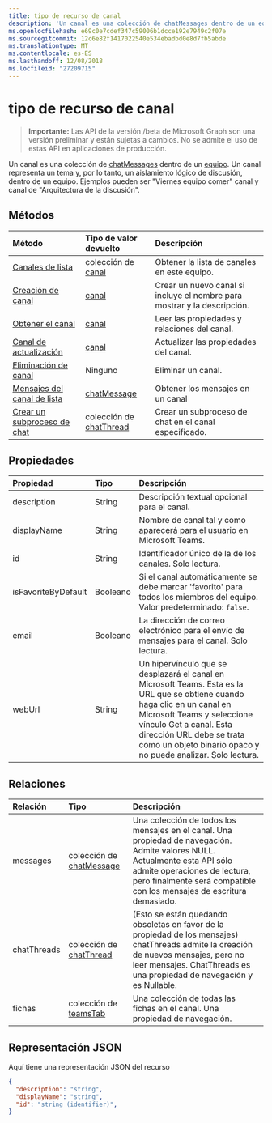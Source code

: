 ```yaml
---
title: tipo de recurso de canal
description: 'Un canal es una colección de chatMessages dentro de un equipo. '
ms.openlocfilehash: e69c0e7cdef347c59006b1dcce192e7949c2f07e
ms.sourcegitcommit: 12c6e82f1417022540e534ebadbd0e8d7fb5abde
ms.translationtype: MT
ms.contentlocale: es-ES
ms.lasthandoff: 12/08/2018
ms.locfileid: "27209715"
---
```

# <a name="channel-resource-type"></a>tipo de recurso de canal

> **Importante:** Las API de la versión /beta de Microsoft Graph son una versión preliminar y están sujetas a cambios. No se admite el uso de estas API en aplicaciones de producción.

Un canal es una colección de [chatMessages](chatmessage.md) dentro de un [equipo](../resources/team.md). Un canal representa un tema y, por lo tanto, un aislamiento lógico de discusión, dentro de un equipo. Ejemplos pueden ser "Viernes equipo comer" canal y canal de "Arquitectura de la discusión".


## <a name="methods"></a>Métodos

| Método       | Tipo de valor devuelto  |Descripción|
|:---------------|:--------|:----------|
|[Canales de lista](../api/channel-list.md) | colección de [canal](channel.md) | Obtener la lista de canales en este equipo.|
|[Creación de canal](../api/channel-post.md) | [canal](channel.md) | Crear un nuevo canal si incluye el nombre para mostrar y la descripción.|
|[Obtener el canal](../api/channel-get.md) | [canal](channel.md) | Leer las propiedades y relaciones del canal.|
|[Canal de actualización](../api/channel-patch.md) | [canal](channel.md) | Actualizar las propiedades del canal.|
|[Eliminación de canal](../api/channel-delete.md) | Ninguno | Eliminar un canal.|
|[Mensajes del canal de lista](../api/channel-list-messages.md)  | [chatMessage](../resources/chatmessage.md) | Obtener los mensajes en un canal |
|[Crear un subproceso de chat](../api/channel-post-chatthreads.md) | colección de [chatThread](chatthread.md)| Crear un subproceso de chat en el canal especificado.|

## <a name="properties"></a>Propiedades
| Propiedad     | Tipo   |Descripción|
|:---------------|:--------|:----------|
|description|String|Descripción textual opcional para el canal.|
|displayName|String|Nombre de canal tal y como aparecerá para el usuario en Microsoft Teams.|
|id|String|Identificador único de la de los canales. Solo lectura.|
|isFavoriteByDefault|Booleano|Si el canal automáticamente se debe marcar 'favorito' para todos los miembros del equipo. Valor predeterminado: `false`.|
|email|Booleano| La dirección de correo electrónico para el envío de mensajes para el canal. Solo lectura.|
|webUrl|String|Un hipervínculo que se desplazará el canal en Microsoft Teams. Esta es la URL que se obtiene cuando haga clic en un canal en Microsoft Teams y seleccione vínculo Get a canal. Esta dirección URL debe se trata como un objeto binario opaco y no puede analizar. Solo lectura.|


## <a name="relationships"></a>Relaciones
| Relación | Tipo   |Descripción|
|:---------------|:--------|:----------|
|messages|colección de [chatMessage](chatmessage.md)|Una colección de todos los mensajes en el canal. Una propiedad de navegación. Admite valores NULL. Actualmente esta API sólo admite operaciones de lectura, pero finalmente será compatible con los mensajes de escritura demasiado.|
|chatThreads|colección de [chatThread](chatthread.md)|(Esto se están quedando obsoletas en favor de la propiedad de los mensajes) chatThreads admite la creación de nuevos mensajes, pero no leer mensajes. ChatThreads es una propiedad de navegación y es Nullable.|
|fichas|colección de [teamsTab](../resources/teamstab.md)|Una colección de todas las fichas en el canal. Una propiedad de navegación.|


## <a name="json-representation"></a>Representación JSON

Aquí tiene una representación JSON del recurso

<!-- {
  "blockType": "resource",
  "optionalProperties": [
    "chatthreads"
  ],
  "keyProperty": "id",
  "@odata.type": "microsoft.graph.channel"
}-->

```json
{
  "description": "string",
  "displayName": "string",
  "id": "string (identifier)",
}

```


<!-- uuid: 8fcb5dbc-d5aa-4681-8e31-b001d5168d79
2015-10-25 14:57:30 UTC -->
<!-- {
  "type": "#page.annotation",
  "description": "channel resource",
  "keywords": "",
  "section": "documentation",
  "tocPath": ""
}-->

